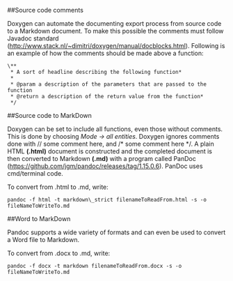 ##Source code comments

Doxygen can automate the documenting export process from source code to
a Markdown document. To make this possible the comments must follow
Javadoc standard
(<http://www.stack.nl/~dimitri/doxygen/manual/docblocks.html>).
Following is an example of how the comments should be made above a
function:

    \**
     * A sort of headline describing the following function*
     *
     * @param a description of the parameters that are passed to the function
     * @return a description of the return value from the function*
     */

##Source code to MarkDown

Doxygen can be set to include all functions, even those without
comments. This is done by choosing *Mode -&gt; all entities*. Doxygen
ignores comments done with // some comment here, and /\* some comment
here \*/. A plain HTML **(.html)** document is constructed and the completed
document is then converted to Markdown **(.md)** with a program called
PanDoc (<https://github.com/jgm/pandoc/releases/tag/1.15.0.6>). PanDoc
uses cmd/terminal code.

To convert from .html to .md, write:

`pandoc -f html -t markdown\_strict filenameToReadFrom.html -s -o
fileNameToWriteTo.md`

##Word to MarkDown

Pandoc supports a wide variety of formats and can even be used to
convert a Word file to Markdown.

To convert from .docx to .md, write:

`pandoc -f docx -t markdown filenameToReadFrom.docx -s -o
fileNameToWriteTo.md`
